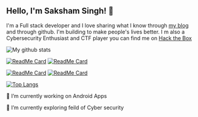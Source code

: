 ## Hello, I'm Saksham Singh! 👋

I'm a Full stack developer and  I love sharing what I know through [my blog](https://medium.com/@singh.saksham2021) and through github.  I'm building to make people's lives better. I m also a Cybersecurity Enthusiast and CTF player you can find me on [ Hack the Box](https://www.hackthebox.eu/home/users/profile/256146)

![My github stats](https://github-readme-stats.vercel.app/api?username=samsaksham&show_icons=true&hide_border=true)

[![ReadMe Card](https://github-readme-stats.vercel.app/api/pin/?username=samsaksham&repo=Tranferlearningproject)](https://github.com/samsaksham/Tranferlearningproject)
[![ReadMe Card](https://github-readme-stats.vercel.app/api/pin/?username=samsaksham&repo=Quiz-App)](https://github.com/samsaksham/Quiz-App)



[![ReadMe Card](https://github-readme-stats.vercel.app/api/pin/?username=samsaksham&repo=BMI-Calculator-Apk)](https://github.com/samsaksham/BMI-Calculator-Apk)
[![ReadMe Card](https://github-readme-stats.vercel.app/api/pin/?username=samsaksham&repo=Basic-Nmap-Scanner)](https://github.com/samsaksham/Basic-Nmap-Scanner)


[![Top Langs](https://github-readme-stats.vercel.app/api/top-langs/?username=samsaksham)](https://github.com/samsaksham)

 🔭 I’m currently working on Android Apps 
 
 
 🌱 I’m currently exploring feild of Cyber security

